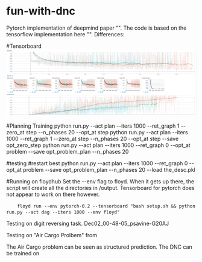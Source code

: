 # fun-with-dnc

Pytorch implementation of deepmind paper "". The code is based on the tensorflow implementation here "". 
Differences:





#Tensorboard
![alt text](images/training.png)



#Planning Training
python run.py --act plan --iters 1000  --ret_graph 1 --zero_at step --n_phases 20 --opt_at step
python run.py --act plan --iters 1000  --ret_graph 1 --zero_at step --n_phases 20 --opt_at step --save opt_zero_step
python run.py --act plan --iters 1000  --ret_graph 0 --opt_at problem --save opt_problem_plan --n_phases 20


#testing
#restart best
python run.py --act plan --iters 1000  --ret_graph 0 --opt_at problem --save opt_problem_plan --n_phases 20 --load the_desc.pkl


#Running on floydhub
Set the --env flag to floyd. When it gets up there, the script will create all the directories in /output. Tensorboard for pytorch does not appear to work on there however.

        floyd run --env pytorch-0.2 --tensorboard "bash setup.sh && python run.py --act dag --iters 1000 --env floyd"


Testing on digit reversing task.
Dec02_00-48-05_psavine-G20AJ

Testing on "Air Cargo Prolbem" from 

The Air Cargo problem can be seen as structured prediction.
The DNC can be trained on 

